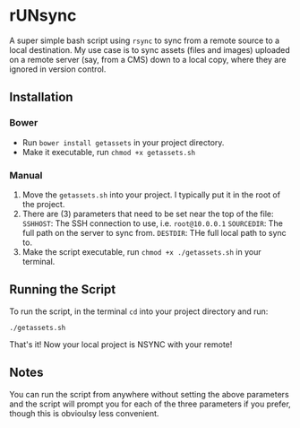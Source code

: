 # rUNsync

A super simple bash script using `rsync` to sync from a remote source to a local destination. My use case is to sync assets (files and images) uploaded on a remote server (say, from a CMS) down to a local copy, where they are ignored in version control.

## Installation

### Bower

* Run `bower install getassets` in your project directory.
* Make it executable, run `chmod +x getassets.sh`

### Manual

1. Move the `getassets.sh` into your project. I typically put it in the root of the project.
2. There are (3) parameters that need to be set near the top of the file:
	`SSHHOST`: The SSH connection to use, i.e. `root@10.0.0.1`
	`SOURCEDIR`: The full path on the server to sync from.
	`DESTDIR`: THe full local path to sync to.
3. Make the script executable, run `chmod +x ./getassets.sh` in your terminal.

## Running the Script

To run the script, in the terminal `cd` into your project directory and run:

`./getassets.sh`

That's it! Now your local project is NSYNC with  your remote!

## Notes

You can run the script from anywhere without setting the above parameters and the script will prompt you for each of the three parameters if you prefer, though this is obvioulsy less convenient.